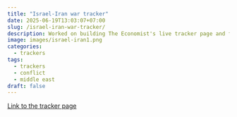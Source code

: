 ```yaml
---
title: "Israel-Iran war tracker"
date: 2025-06-19T13:03:07+07:00
slug: /israel-iran-war-tracker/
description: Worked on building The Economist's live tracker page and fires map
image: images/israel-iran1.png
categories:
  - trackers
tags:
  - trackers
  - conflict
  - middle east
draft: false
---
```


[Link to the tracker page](https://www.economist.com/interactive/middle-east-and-africa/2025/06/13/tracking-the-israel-iran-war?app=core)
